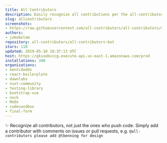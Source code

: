 ```yaml
---
title: All Contributors
description: Easily recognize all contributions per the all-contributors spec
slug: allcontributors
screenshots:
- https://raw.githubusercontent.com/all-contributors/all-contributors/master/docs/assets/bot-usage.png
authors:
- jakebolam
repository: all-contributors/all-contributors-bot
stars: 118
updated: 2019-05-10 18:37:13 UTC
host: https://gkioebvccg.execute-api.us-east-1.amazonaws.com/prod
installations: 390
organizations:
- kentcdodds
- react-boilerplate
- dawnlabs
- nuxt-community
- testing-library
- bootstrap-vue
- nock
- MoOx
- codesandbox
- final-form
---
```


✨ Recognize all contributors, not just the ones who push code. Simply add a contributor with comments on issues or pull requests, e.g. `@all-contributors please add @tbenning for design`
